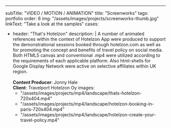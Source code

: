 ---
subTitle: "VIDEO / MOTION / ANIMATION" 
title: "Screenworks"
tags: portfolio
order: 6
img: "/assets/images/projects/screenworks-thumb.jpg"
linkText: "Take a look at the samples"
cases:
  - header: "That's Hotelzon"
    description: |
        A number of animated references within the context of Hotelzon App were produced to support the demonstrational sessions booked through hotelzon.com as well as for promoting the concept and benefits of travel policy on social media. Both HTML5 canvas and conventional .mp4 were utilized according to the requirements of each applicable platform. Also html-shells for Google Display Network were active on selective affiliates within UK region.<br>
        <br>
        <strong>Content Producer</strong>: Jonny Hale<br>
        <strong>Client</strong>: Travelport Hotelzon Oy
    images:
      - "/assets/images/projects/mp4/landscape/thats-hotelzon-720x404.mp4"
      - "/assets/images/projects/mp4/landscape/hotelzon-booking-in-paris-720x404.mp4"
      - "/assets/images/projects/mp4/landscape/hotelzon-create-your-travel-policy.mp4"
